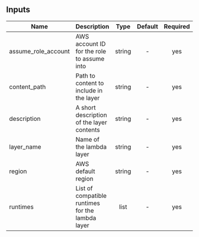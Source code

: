 ## Inputs

| Name | Description | Type | Default | Required |
|------|-------------|:----:|:-----:|:-----:|
| assume\_role\_account | AWS account ID for the role to assume into | string | - | yes |
| content\_path | Path to content to include in the layer | string | - | yes |
| description | A short description of the layer contents | string | - | yes |
| layer\_name | Name of the lambda layer | string | - | yes |
| region | AWS default region | string | - | yes |
| runtimes | List of compatible runtimes for the lambda layer | list | - | yes |

